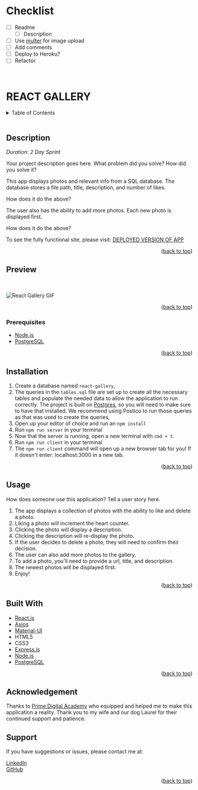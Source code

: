 # Checklist

- [ ] Readme
    - [ ] Description
- [ ] Use [multer](http://github.com/expressjs/multer) for image upload
- [ ] Add comments
- [ ] Deploy to Heroku?
- [ ] Refactor  
<br />


<!-- STATS -->
<!-- 
![MIT LICENSE](https://img.shields.io/github/license/scottbromander/the_marketplace.svg?style=flat-square)
![REPO SIZE](https://img.shields.io/github/repo-size/scottbromander/the_marketplace.svg?style=flat-square)
![TOP_LANGUAGE](https://img.shields.io/github/languages/top/scottbromander/the_marketplace.svg?style=flat-square)
![FORKS](https://img.shields.io/github/forks/scottbromander/the_marketplace.svg?style=social)
-->

# REACT GALLERY  

<!-- TABLE OF CONTENTS -->
<details>
  <summary>Table of Contents</summary>
  <ol>
    <li><a href="#description">Description</a></li>
    <li>
      <a href="#preview">Preview</a></li>
      <ul>
        <li>
            <a href="#prerequisites">Prerequisites</a></li>
        </li>
      </ul>
    </li>
    <li><a href="#installation">Installation</a></li>
    <li><a href="#usage">Usage</a></li>
    <li><a href="#built-with">Built With</a></li>
    <li><a href="#acknowledgement">Acknowledgment</a></li>
    <li><a href="#support">Support</a></li>
  </ol>
</details>
<br />

<!-- DESCRIPTION -->
## Description

_Duration: 2 Day Sprint_

Your project description goes here. What problem did you solve? How did you solve it? 

This app displays photos and relevant info from a SQL database. The database stores a file path, title, description, and number of likes.

How does it do the above?

The user also has the ability to add more photos. Each new photo is displayed first.

How does it do the above?

To see the fully functional site, please visit: [DEPLOYED VERSION OF APP](www.heroku.com)  

<p align="right">(<a href="#top">back to top</a>)</p>

<!-- Preview -->
## Preview  
<br />

![React Gallery GIF](/public/images/react-gallery.gif)
<br /> 

<p align="right">(<a href="#top">back to top</a>)</p>

### Prerequisites  

- [Node.js](https://nodejs.org/en/)
- [PostgreSQL](http://postgresql.org)

<p align="right">(<a href="#top">back to top</a>)</p>

<!-- INSTALLATION -->
## Installation

1. Create a database named `react-gallery`,
2. The queries in the `tables.sql` file are set up to create all the necessary tables and populate the needed data to allow the application to run correctly. The project is built on [Postgres](https://www.postgresql.org/download/), so you will need to make sure to have that installed. We recommend using Postico to run those queries as that was used to create the queries, 
3. Open up your editor of choice and run an `npm install`
4. Run `npm run server` in your terminal
5. Now that the server is running, open a new terminal with `cmd + t`.
6. Run `npm run client` in your terminal
7. The `npm run client` command will open up a new browser tab for you! If it doesn't enter: localhost:3000 in a new tab.  

<p align="right">(<a href="#top">back to top</a>)</p>

<!-- USAGE -->
## Usage
How does someone use this application? Tell a user story here.

1. The app displays a collection of photos with the ability to like and delete a photo.
2. Liking a photo will increment the heart counter.
3. Clicking the photo will display a description.
4. Clicking the description will re-display the photo.
5. If the user decides to delete a photo, they will need to confirm their decision. 
6. The user can also add more photos to the gallery.
7. To add a photo, you'll need to provide a url, title, and description.
5. The newest photos will be displayed first.
6. Enjoy!  

<p align="right">(<a href="#top">back to top</a>)</p>

<!-- BUILT WITH -->
## Built With

* [React.js](https://reactjs.org/)
* [Axios](http://npmjs.com/package/axios)
* [Material-UI](https://mui.com/)
* HTML5
* CSS3
* [Express.js](http://expressjs.com)
* [Node.js](https://nodejs.org/en)
* [PostgreSQL](https://postgresgl.org)  

<p align="right">(<a href="#top">back to top</a>)</p>


<!-- ACKNOWLEDGEMENT -->
## Acknowledgement
Thanks to [Prime Digital Academy](www.primeacademy.io) who equipped and helped me to make this application a reality. Thank you to my wife and our dog Laurel for their continued support and patience.

<!-- SUPPORT -->
## Support
If you have suggestions or issues, please contact me at:  

[LinkedIn](https://www.linkedin.com/in/phaydara-vongsavanthong/)  
[GitHub](https://github.com/stephenmussel)  

<p align="right">(<a href="#top">back to top</a>)</p>